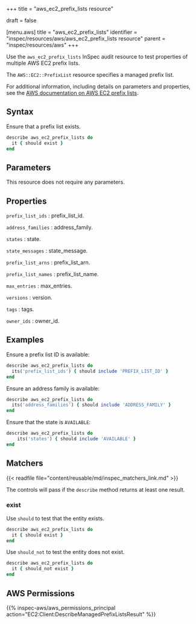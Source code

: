 +++
title = "aws_ec2_prefix_lists resource"

draft = false


[menu.aws]
title = "aws_ec2_prefix_lists"
identifier = "inspec/resources/aws/aws_ec2_prefix_lists resource"
parent = "inspec/resources/aws"
+++

Use the `aws_ec2_prefix_lists` InSpec audit resource to test properties of multiple AWS EC2 prefix lists.

The `AWS::EC2::PrefixList` resource specifies a managed prefix list.

For additional information, including details on parameters and properties, see the [AWS documentation on AWS EC2 prefix lists](https://docs.aws.amazon.com/AWSCloudFormation/latest/UserGuide/aws-resource-ec2-prefixlist.html).

## Syntax

Ensure that a prefix list exists.

```ruby
describe aws_ec2_prefix_lists do
  it { should exist }
end
```

## Parameters

This resource does not require any parameters.

## Properties

`prefix_list_ids`
: prefix_list_id.

`address_families`
: address_family.

`states`
: state.

`state_messages`
: state_message.

`prefix_list_arns`
: prefix_list_arn.

`prefix_list_names`
: prefix_list_name.

`max_entries`
: max_entries.

`versions`
: version.

`tags`
: tags.

`owner_ids`
: owner_id.

## Examples

Ensure a prefix list ID is available:

```ruby
describe aws_ec2_prefix_lists do
  its('prefix_list_ids') { should include 'PREFIX_LIST_ID' }
end
```

Ensure an address family is available:

```ruby
describe aws_ec2_prefix_lists do
  its('address_families') { should include 'ADDRESS_FAMILY' }
end
```

Ensure that the state is `AVAILABLE`:

```ruby
describe aws_ec2_prefix_lists do
    its('states') { should include 'AVAILABLE' }
end
```

## Matchers

{{< readfile file="content/reusable/md/inspec_matchers_link.md" >}}

The controls will pass if the `describe` method returns at least one result.

### exist

Use `should` to test that the entity exists.

```ruby
describe aws_ec2_prefix_lists do
  it { should exist }
end
```

Use `should_not` to test the entity does not exist.

```ruby
describe aws_ec2_prefix_lists do
  it { should_not exist }
end
```

## AWS Permissions

{{% inspec-aws/aws_permissions_principal action="EC2:Client:DescribeManagedPrefixListsResult" %}}
